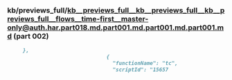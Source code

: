 ### kb/previews_full/kb__previews_full__kb__previews_full__kb__previews_full__flows__time-first__master-only@auth.har.part018.md.part001.md.part001.md.part001.md (part 002)

```md
     },
                                {
                                  "functionName": "tc",
                                  "scriptId": "15657
```

```
